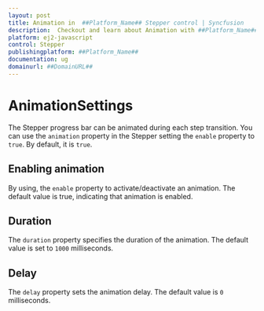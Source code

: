 ```yaml
---
layout: post
title: Animation in  ##Platform_Name## Stepper control | Syncfusion
description:  Checkout and learn about Animation with ##Platform_Name## Stepper control of Syncfusion Essential JS 2 and more details.
platform: ej2-javascript
control: Stepper
publishingplatform: ##Platform_Name##
documentation: ug
domainurl: ##DomainURL##
---
```


# AnimationSettings

The Stepper progress bar can be animated during each step transition. You can use the `animation` property in the Stepper setting the `enable` property to `true`. By default, it is `true`.

## Enabling animation

By using, the `enable` property to activate/deactivate an animation. The default value is true, indicating that animation is enabled.

## Duration

The `duration` property specifies the duration of the animation. The default value is set to `1000` milliseconds.

## Delay

The `delay` property sets the animation delay. The default value is `0` milliseconds.
